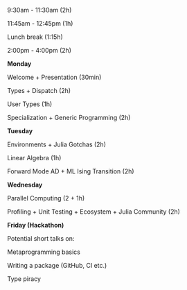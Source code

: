 9:30am - 11:30am (2h)

11:45am - 12:45pm (1h)

Lunch break (1:15h)

2:00pm - 4:00pm (2h)





**Monday**

Welcome + Presentation (30min)

Types + Dispatch (2h)

User Types (1h)

Specialization + Generic Programming (2h)



**Tuesday**

Environments +  Julia Gotchas (2h)

Linear Algebra (1h)

Forward Mode AD + ML Ising Transition (2h)



**Wednesday**

Parallel Computing (2 + 1h)

Profiling + Unit Testing + Ecosystem + Julia Community (2h)



**Friday (Hackathon)**

Potential short talks on:

Metaprogramming basics

Writing a package (GitHub, CI etc.)

Type piracy